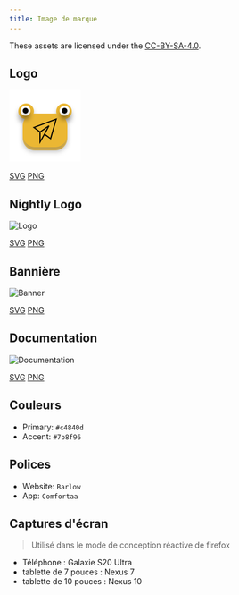 ```yaml
---
title: Image de marque
---
```


These assets are licensed under the [CC-BY-SA-4.0](https://github.com/LinwoodDev/Butterfly/blob/develop/BRANDING_LICENSE).

## Logo

![Logo](/img/logo.svg)

[SVG](/img/logo.svg) [PNG](/img/logo.png)

## Nightly Logo

![Logo](/img/nightly.svg)

[SVG](/img/nightly.svg) [PNG](/img/nightly.png)

## Bannière

![Banner](/img/banner.svg)

[SVG](/img/banner.svg) [PNG](/img/banner.png)

## Documentation

![Documentation](/img/docs.svg)

[SVG](/img/docs.svg) [PNG](/img/docs.png)

## Couleurs

- Primary: `#c4840d`
- Accent: `#7b8f96`

## Polices

- Website: `Barlow`
- App: `Comfortaa`

## Captures d'écran

> Utilisé dans le mode de conception réactive de firefox

- Téléphone : Galaxie S20 Ultra
- tablette de 7 pouces : Nexus 7
- tablette de 10 pouces : Nexus 10
